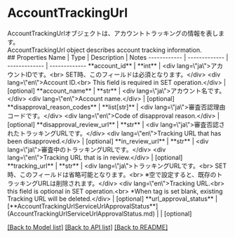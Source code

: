 # AccountTrackingUrl

<div lang=\"ja\">AccountTrackingUrlオブジェクトは、アカウントトラッキングの情報を表します。</div> <div lang=\"en\">AccountTrackingUrl object describes account tracking information.</div> 
## Properties
Name | Type | Description | Notes
------------ | ------------- | ------------- | -------------
**account_id** | **int** | &lt;div lang&#x3D;\&quot;ja\&quot;&gt;アカウントIDです。&lt;br&gt; SET時、このフィールドは必須となります。&lt;/div&gt; &lt;div lang&#x3D;\&quot;en\&quot;&gt;Account ID.&lt;br&gt; This field is required in SET operation.&lt;/div&gt;  | [optional] 
**account_name** | **str** | &lt;div lang&#x3D;\&quot;ja\&quot;&gt;アカウント名です。&lt;/div&gt; &lt;div lang&#x3D;\&quot;en\&quot;&gt;Account name.&lt;/div&gt;  | [optional] 
**disapproval_reason_codes** | **list[str]** | &lt;div lang&#x3D;\&quot;ja\&quot;&gt;審査否認理由コードです。&lt;/div&gt; &lt;div lang&#x3D;\&quot;en\&quot;&gt;Code of disapproval reason.&lt;/div&gt;  | [optional] 
**disapproval_review_url** | **str** | &lt;div lang&#x3D;\&quot;ja\&quot;&gt;審査否認されたトラッキングURLです。&lt;/div&gt; &lt;div lang&#x3D;\&quot;en\&quot;&gt;Tracking URL that has been disapproved.&lt;/div&gt;  | [optional] 
**in_review_url** | **str** | &lt;div lang&#x3D;\&quot;ja\&quot;&gt;審査中のトラッキングURLです。&lt;/div&gt; &lt;div lang&#x3D;\&quot;en\&quot;&gt;Tracking URL that is in review.&lt;/div&gt;  | [optional] 
**tracking_url** | **str** | &lt;div lang&#x3D;\&quot;ja\&quot;&gt;トラッキングURLです。&lt;br&gt; SET時、このフィールドは省略可能となります。&lt;br&gt; ※空で設定すると、既存のトラッキングURLは削除されます。&lt;/div&gt; &lt;div lang&#x3D;\&quot;en\&quot;&gt;Tracking URL.&lt;br&gt; this field is optional in SET operation.&lt;br&gt; *When tag is set blank, existing Tracking URL will be deleted.&lt;/div&gt;  | [optional] 
**url_approval_status** | [**AccountTrackingUrlServiceUrlApprovalStatus**](AccountTrackingUrlServiceUrlApprovalStatus.md) |  | [optional] 

[[Back to Model list]](../README.md#documentation-for-models) [[Back to API list]](../README.md#documentation-for-api-endpoints) [[Back to README]](../README.md)


